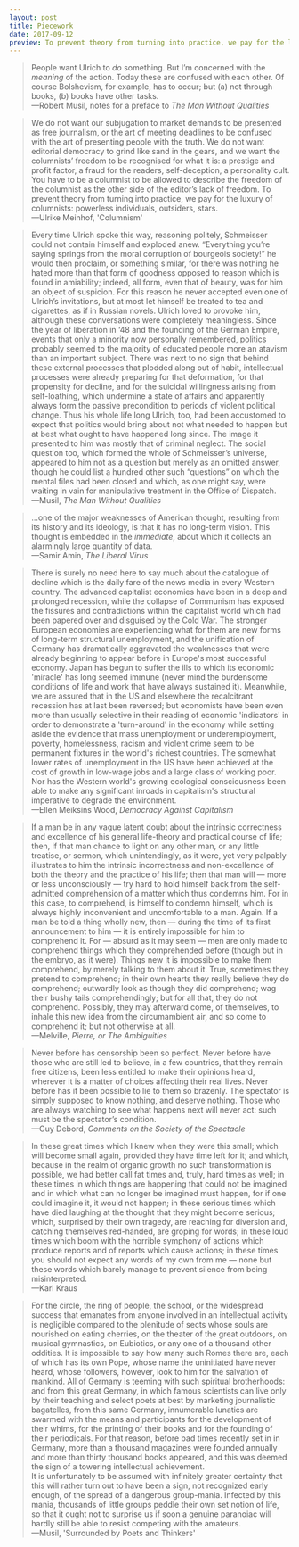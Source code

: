 ```yaml
---
layout: post
title: Piecework
date: 2017-09-12
preview: To prevent theory from turning into practice, we pay for the luxury of columnists.
---
```


>People want Ulrich to *do* something. But I’m concerned with the *meaning* of the action. Today these are confused with each other. Of course Bolshevism, for example, has to occur; but (a) not through books, (b) books have other tasks.  
—Robert Musil, notes for a preface to *The Man Without Qualities*

>We do not want our subjugation to market demands to be presented as free journalism, or the art of meeting deadlines to be confused with the art of presenting people with the truth. We do not want editorial democracy to grind like sand in the gears, and we want the columnists’ freedom to be recognised for what it is: a prestige and profit factor, a fraud for the readers, self-deception, a personality cult. You have to be a columnist to be allowed to describe the freedom of the columnist as the other side of the editor’s lack of freedom. To prevent theory from turning into practice, we pay for the luxury of columnists: powerless individuals, outsiders, stars.  
—Ulrike Meinhof, 'Columnism'

>Every time Ulrich spoke this way, reasoning politely, Schmeisser could not contain himself and exploded anew. “Everything you’re saying springs from the moral corruption of bourgeois society!” he would then proclaim, or something similar, for there was nothing he hated more than that form of goodness opposed to reason which is found in amiability; indeed, all form, even that of beauty, was for him an object of suspicion. For this reason he never accepted even one of Ulrich’s invitations, but at most let himself be treated to tea and cigarettes, as if in Russian novels. Ulrich loved to provoke him, although these conversations were completely meaningless. Since the year of liberation in ‘48 and the founding of the German Empire, events that only a minority now personally remembered, politics probably seemed to the majority of educated people more an atavism than an important subject. There was next to no sign that behind these external processes that plodded along out of habit, intellectual processes were already preparing for that deformation, for that propensity for decline, and for the suicidal willingness arising from self-loathing, which undermine a state of affairs and apparently always form the passive precondition to periods of violent political change. Thus his whole life long Ulrich, too, had been accustomed to expect that politics would bring about not what needed to happen but at best what ought to have happened long since. The image it presented to him was mostly that of criminal neglect. The social question too, which formed the whole of Schmeisser’s universe, appeared to him not as a question but merely as an omitted answer, though he could list a hundred other such “questions” on which the mental files had been closed and which, as one might say, were waiting in vain for manipulative treatment in the Office of Dispatch.  
—Musil, *The Man Without Qualities*

>...one of the major weaknesses of American thought, resulting from its history and its ideology, is that it has no long-term vision. This thought is embedded in the *immediate*, about which it collects an alarmingly large quantity of data.  
—Samir Amin, *The Liberal Virus*

>There is surely no need here to say much about the catalogue of decline which is the daily fare of the news media in every Western country. The advanced capitalist economies have been in a deep and prolonged recession, while the collapse of Communism has exposed the fissures and contradictions within the capitalist world which had been papered over and disguised by the Cold War. The stronger European economies are experiencing what for them are new forms of long-term structural unemployment, and the unification of Germany has dramatically aggravated the weaknesses that were already beginning to appear before in Europe's most successful economy. Japan has begun to suffer the ills to which its economic 'miracle' has long seemed immune (never mind the burdensome conditions of life and work that have always sustained it). Meanwhile, we are assured that in the US and elsewhere the recalcitrant recession has at last been reversed; but economists have been even more than usually selective in their reading of economic 'indicators' in order to demonstrate a 'turn-around' in the economy while setting aside the evidence that mass unemployment or underemployment, poverty, homelessness, racism and violent crime seem to be permanent fixtures in the world's richest countries. The somewhat lower rates of unemployment in the US have been achieved at the cost of growth in low-wage jobs and a large class of working poor. Nor has the Western world's growing ecological consciousness been able to make any significant inroads in capitalism's structural imperative to degrade the environment.  
—Ellen Meiksins Wood, *Democracy Against Capitalism*

>If a man be in any vague latent doubt about the intrinsic correctness and excellence of his general life-theory and practical course of life; then, if that man chance to light on any other man, or any little treatise, or sermon, which unintendingly, as it were, yet very palpably illustrates to him the intrinsic incorrectness and non-excellence of both the theory and the practice of his life; then that man will — more or less unconsciously — try hard to hold himself back from the self-admitted comprehension of a matter which thus condemns him. For in this case, to comprehend, is himself to condemn himself, which is always highly inconvenient and uncomfortable to a man. Again. If a man be told a thing wholly new, then — during the time of its first announcement to him — it is entirely impossible for him to comprehend it. For — absurd as it may seem — men are only made to comprehend things which they comprehended before (though but in the embryo, as it were). Things new it is impossible to make them comprehend, by merely talking to them about it. True, sometimes they pretend to comprehend; in their own hearts they really believe they do comprehend; outwardly look as though they did comprehend; wag their bushy tails comprehendingly; but for all that, they do not comprehend. Possibly, they may afterward come, of themselves, to inhale this new idea from the circumambient air, and so come to comprehend it; but not otherwise at all.  
—Melville, *Pierre,  or The Ambiguities*

>Never before has censorship been so perfect. Never before have those who are still led to believe, in a few countries, that they remain free citizens, been less entitled to make their opinions heard, wherever it is a matter of choices affecting their real lives. Never before has it been possible to lie to them so brazenly. The spectator is simply supposed to know nothing, and deserve nothing. Those who are always watching to see what happens next will never act: such must be the spectator’s condition.  
—Guy Debord, *Comments on the Society of the Spectacle*

>In these great times which I knew when they were this small; which will become small again, provided they have time left for it; and which, because in the realm of organic growth no such transformation is possible, we had better call fat times and, truly, hard times as well; in these times in which things are happening that could not be imagined and in which what can no longer be imagined must happen, for if one could imagine it, it would not happen; in these serious times which have died laughing at the thought that they might become serious; which, surprised by their own tragedy, are reaching for diversion and, catching themselves red-handed, are groping for words; in these loud times which boom with the horrible symphony of actions which produce reports and of reports which cause actions; in these times you should not expect any words of my own from me — none but these words which barely manage to prevent silence from being misinterpreted.  
—Karl Kraus

>For the circle, the ring of people, the school, or the widespread success that emanates from anyone involved in an intellectual activity is negligible compared to the plenitude of sects whose souls are nourished on eating cherries, on the theater of the great outdoors, on musical gymnastics, on Eubiotics, or any one of a thousand other oddities. It is impossible to say how many such Romes there are, each of which has its own Pope, whose name the uninitiated have never heard, whose followers, however, look to him for the salvation of mankind. All of Germany is teeming with such spiritual brotherhoods: and from this great Germany, in which famous scientists can live only by their teaching and select poets at best by marketing journalistic bagatelles, from this same Germany, innumerable lunatics are swarmed with the means and participants for the development of their whims, for the printing of their books and for the founding of their periodicals. For that reason, before bad times recently set in in Germany, more than a thousand magazines were founded annually and more than thirty thousand books appeared, and this was deemed the sign of a towering intellectual achievement.  
>It is unfortunately to be assumed with infinitely greater certainty that this will rather turn out to have been a sign, not recognized early enough, of the spread of a dangerous group-mania. Infected by this mania, thousands of little groups peddle their own set notion of life, so that it ought not to surprise us if soon a genuine paranoiac will hardly still be able to resist competing with the amateurs.  
—Musil, 'Surrounded by Poets and Thinkers'
